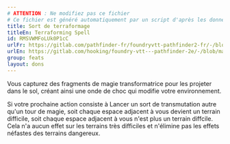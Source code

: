 ```yaml
---
# ATTENTION : Ne modifiez pas ce fichier
# Ce fichier est généré automatiquement par un script d'après les données du module Foundry VTT officiel et de sa traduction
title: Sort de terraformage
titleEn: Terraforming Spell
id: RMSVWMFoLUk0P1cC
urlFr: https://gitlab.com/pathfinder-fr/foundryvtt-pathfinder2-fr/-/blob/master/data/feats/RMSVWMFoLUk0P1cC.htm
urlEn: https://gitlab.com/hooking/foundry-vtt---pathfinder-2e/-/blob/master/packs/data/feats.db/terraforming-spell.json
group: feats
layout: dons
---
```

Vous capturez des fragments de magie transformatrice pour les projeter dans le sol, créant ainsi une onde de choc qui modifie votre
environnement.

Si votre prochaine action consiste à Lancer un sort de transmutation autre qu'un tour de magie, soit chaque espace adjacent à vous devient un terrain difficile, soit chaque espace adjacent à vous n'est plus un terrain diffcile. Cela n'a aucun effet sur les terrains très difficiles et n'élimine pas les effets néfastes des terrains dangereux.


